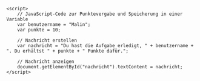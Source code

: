 <html lang="de">
<head>
    <meta charset="UTF-8">
    <meta name="viewport" content="width=device-width, initial-scale=1.0">
    <title>Punkte vergeben</title>
</head>
<body>
    <p id="nachricht"></p>

    <script>
        // JavaScript-Code zur Punktevergabe und Speicherung in einer Variable
        var benutzername = "Malin";
        var punkte = 10;

        // Nachricht erstellen
        var nachricht = "Du hast die Aufgabe erledigt, " + benutzername + ". Du erhältst " + punkte + " Punkte dafür.";

        // Nachricht anzeigen
        document.getElementById("nachricht").textContent = nachricht;
    </script>
</body>
</html>
